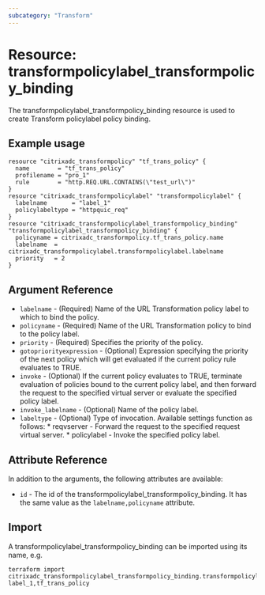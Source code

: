 ```yaml
---
subcategory: "Transform"
---
```


# Resource: transformpolicylabel_transformpolicy_binding

The transformpolicylabel_transformpolicy_binding resource is used to create Transform policylabel policy binding.


## Example usage

```hcl
resource "citrixadc_transformpolicy" "tf_trans_policy" {
  name        = "tf_trans_policy"
  profilename = "pro_1"
  rule        = "http.REQ.URL.CONTAINS(\"test_url\")"
}
resource "citrixadc_transformpolicylabel" "transformpolicylabel" {
  labelname       = "label_1"
  policylabeltype = "httpquic_req"
}
resource "citrixadc_transformpolicylabel_transformpolicy_binding" "transformpolicylabel_transformpolicy_binding" {
  policyname = citrixadc_transformpolicy.tf_trans_policy.name
  labelname  = citrixadc_transformpolicylabel.transformpolicylabel.labelname
  priority   = 2
}
```


## Argument Reference

* `labelname` - (Required) Name of the URL Transformation policy label to which to bind the policy.
* `policyname` - (Required) Name of the URL Transformation policy to bind to the policy label.
* `priority` - (Required) Specifies the priority of the policy.
* `gotopriorityexpression` - (Optional) Expression specifying the priority of the next policy which will get evaluated if the current policy rule evaluates to TRUE.
* `invoke` - (Optional) If the current policy evaluates to TRUE, terminate evaluation of policies bound to the current policy label, and then forward the request to the specified virtual server or evaluate the specified policy label.
* `invoke_labelname` - (Optional) Name of the policy label.
* `labeltype` - (Optional) Type of invocation. Available settings function as follows: * reqvserver - Forward the request to the specified request virtual server. * policylabel - Invoke the specified policy label.



## Attribute Reference

In addition to the arguments, the following attributes are available:

* `id` - The id of the transformpolicylabel_transformpolicy_binding. It has the same value as the `labelname,policyname` attribute.


## Import

A transformpolicylabel_transformpolicy_binding can be imported using its name, e.g.

```shell
terraform import citrixadc_transformpolicylabel_transformpolicy_binding.transformpolicylabel_transformpolicy_binding label_1,tf_trans_policy
```
